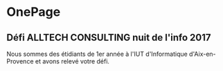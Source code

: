 # OnePage
## Défi ALLTECH CONSULTING nuit de l'info 2017
Nous sommes des étidiants de 1er année à l'IUT d'Informatique d'Aix-en-Provence et avons relevé votre défi.

